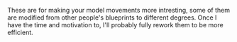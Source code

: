 These are for making your model movements more intresting, some of them are modified from other people's blueprints to different degrees.
Once I have the time and motivation to, I'll probably fully rework them to be more efficient.
